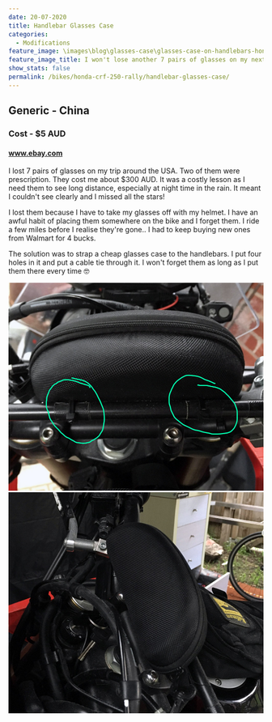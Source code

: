 ```yaml
---
date: 20-07-2020
title: Handlebar Glasses Case
categories:
  - Modifications
feature_image: \images\blog\glasses-case\glasses-case-on-handlebars-honda-crf250-rally
feature_image_title: I won't lose another 7 pairs of glasses on my next adventure!
show_stats: false
permalink: /bikes/honda-crf-250-rally/handlebar-glasses-case/
---
```

<h2>Generic - China</h2>
<h3>Cost - $5 AUD</h3>
<h4>
  <a href="https://www.ebay.com.au/">www.ebay.com</a>
</h4>
<p>
  I lost 7 pairs of glasses on my trip around the USA. Two of them were prescription. They cost me about $300 AUD. It was a costly lesson as I need them to see long distance, especially at night time in the rain. It meant I couldn't see clearly and I missed all the stars!
</p>

<p>
  I lost them because I have to take my glasses off with my helmet. I have an awful habit of placing them somewhere on the bike and I forget them. I ride a few miles before I realise they're gone.. I had to keep buying new ones from Walmart for 4 bucks.
</p>

<p>
  The solution was to strap a cheap glasses case to the handlebars. I put four holes in it and put a cable tie through it. I won't forget them as long as I put them there every time 🤓
</p>

<picture>
  <source srcset="\images\blog\glasses-case\glasses-case-on-handlebars-honda-crf250-rally-mount-point.webp">
  <img src="\images\blog\glasses-case\glasses-case-on-handlebars-honda-crf250-rally-mount-point.jpg" alt="The mounting cable ties for the handlebar glasses case" />
</picture>

<picture>
  <source srcset="\images\blog\glasses-case\glasses-case-on-handlebars-honda-crf250-rally-2.webp">
  <img src="\images\blog\glasses-case\glasses-case-on-handlebars-honda-crf250-rally-2.jpg" alt="Another angle of the handlebar glasses case" />
</picture>
